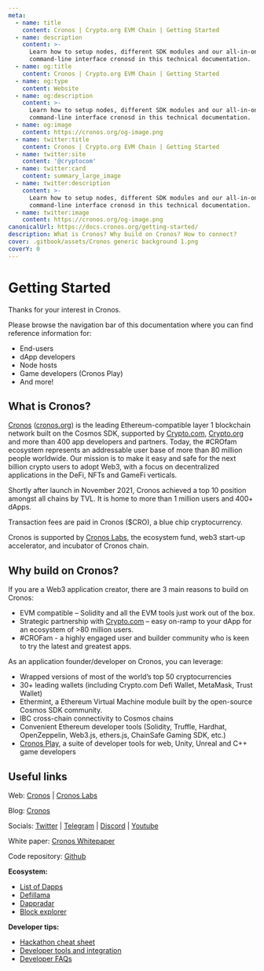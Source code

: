 ```yaml
---
meta:
  - name: title
    content: Cronos | Crypto.org EVM Chain | Getting Started
  - name: description
    content: >-
      Learn how to setup nodes, different SDK modules and our all-in-one
      command-line interface cronosd in this technical documentation.
  - name: og:title
    content: Cronos | Crypto.org EVM Chain | Getting Started
  - name: og:type
    content: Website
  - name: og:description
    content: >-
      Learn how to setup nodes, different SDK modules and our all-in-one
      command-line interface cronosd in this technical documentation.
  - name: og:image
    content: https://cronos.org/og-image.png
  - name: twitter:title
    content: Cronos | Crypto.org EVM Chain | Getting Started
  - name: twitter:site
    content: '@cryptocom'
  - name: twitter:card
    content: summary_large_image
  - name: twitter:description
    content: >-
      Learn how to setup nodes, different SDK modules and our all-in-one
      command-line interface cronosd in this technical documentation.
  - name: twitter:image
    content: https://cronos.org/og-image.png
canonicalUrl: https://docs.cronos.org/getting-started/
description: What is Cronos? Why build on Cronos? How to connect?
cover: .gitbook/assets/Cronos generic background 1.png
coverY: 0
---
```


# Getting Started

Thanks for your interest in Cronos.

Please browse the navigation bar of this documentation where you can find reference information for:

* End-users
* dApp developers
* Node hosts
* Game developers (Cronos Play)
* And more!

## What is Cronos?

[Cronos](https://cronos.org/) ([cronos.org](http://cronos.org)) is the leading Ethereum-compatible layer 1 blockchain network built on the Cosmos SDK, supported by [Crypto.com](http://crypto.com), [Crypto.org](http://crypto.org) and more than 400 app developers and partners. Today, the #CROfam ecosystem represents an addressable user base of more than 80 million people worldwide. Our mission is to make it easy and safe for the next billion crypto users to adopt Web3, with a focus on decentralized applications in the DeFi, NFTs and GameFi verticals.

Shortly after launch in November 2021, Cronos achieved a top 10 position amongst all chains by TVL. It is home to more than 1 million users and 400+ dApps.

Transaction fees are paid in Cronos ($CRO), a blue chip cryptocurrency.

Cronos is supported by [Cronos Labs](https://cronoslabs.org/), the ecosystem fund, web3 start-up accelerator, and incubator of Cronos chain.

## Why build on Cronos?

If you are a Web3 application creator, there are 3 main reasons to build on Cronos:

* EVM compatible – Solidity and all the EVM tools just work out of the box.
* Strategic partnership with [Crypto.com](http://crypto.com/) – easy on-ramp to your dApp for an ecosystem of >80 million users.
* \#CROFam - a highly engaged user and builder community who is keen to try the latest and greatest apps.&#x20;

As an application founder/developer on Cronos, you can leverage:

* Wrapped versions of most of the world’s top 50 cryptocurrencies
* 30+ leading wallets (including Crypto.com Defi Wallet, MetaMask, Trust Wallet)
* Ethermint, a Ethereum Virtual Machine module built by the open-source Cosmos SDK community.
* IBC cross-chain connectivity to Cosmos chains
* Convenient Ethereum developer tools (Solidity, Truffle, Hardhat, OpenZeppelin, Web3.js, ethers.js, ChainSafe Gaming SDK, etc.)
* [Cronos Play](https://cronos.org/play), a suite of developer tools for web, Unity, Unreal and C++ game developers

## Useful links

Web: [Cronos](https://cronos.org) | [Cronos Labs](https://cronoslabs.org)

Blog: [Cronos](https://cronoslabs.substack.com)

Socials: [Twitter](https://twitter.com/cronos\_chain) | [Telegram](https://t.me/Cryptoorg\_Chain\_Announcements) | [Discord](https://discord.com/invite/pahqHz26q4) | [Youtube](https://www.youtube.com/channel/UCUvlFgAWURU\_wECYp2GpJtw/featured)

White paper: [Cronos Whitepaper](https://whitepaper.cronos.org/)

Code repository: [Github](https://github.com/crypto-org-chain/cronos)

**Ecosystem:**

* [List of Dapps](https://cronos.org/ecosystem)
* [Defillama](https://defillama.com/chain/Cronos)
* [Dappradar](https://dappradar.com/rankings/protocol/cronos)
* [Block explorer](https://cronoscan.com/)

**Developer tips:**

* [Hackathon cheat sheet](for-dapp-developers/tips-and-faqs/hackathon-resources.md)
* [Developer tools and integration](for-dapp-developers/dev-tools-and-integrations/)
* [Developer FAQs](for-dapp-developers/tips-and-faqs/founder-faqs.md)
